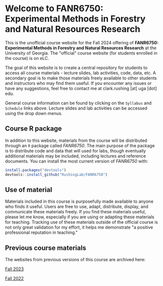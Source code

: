 # Welcome to FANR6750: Experimental Methods in Forestry and Natural Resources Research

This is the unofficial course website for the Fall 2024 offering of **FANR6750: Experimental Methods in Forestry and Natural Resources Research** at the University of Georgia. The "official" course website (for students enrolled in the course) is on eLC.  

The goal of this website is to create a central repository for students to access all course materials - lecture slides, lab activities, code, data, etc. A secondary goal is to make those materials freely available to other students and instructors who may find them useful. If you encounter any issues or have any suggestions, feel free to contact me at clark.rushing [at] uga [dot] edu.     

General course information can be found by clicking on the `Syllabus` and `Schedule` links above. Lecture slides and lab activities can be accessed using the drop down menus. 


## Course R package

In addition to this website, materials from the course will be distributed through an `R` package called *FANR6750*. The main purpose of the package is to distribute code and data that will used for labs, though eventually additional materials may be included, including lectures and reference documents. You can install the most current version of *FANR6750* with:

``` r
install.packages("devtools")
devtools::install_github("RushingLab/FANR6750")
```


## Use of material  

Materials included in this course is purposefully made available to anyone who finds it useful. Users are free to use, adapt, distribute, display, and communicate these materials freely. If you find these materials useful, please let me know, especially if you are using or adapting these materials for teaching. Tracking use of these materials outside of the official course is not only great validation for my effort, it helps me demonstrate "a positive professional reputation in teaching."

## Previous course materials

The websites from previous versions of this course are archived here: 

[Fall 2023](https://rushinglab.github.io/FANR6750.v2023/)

[Fall 2022](https://rushinglab.github.io/FANR6750.2022/)
